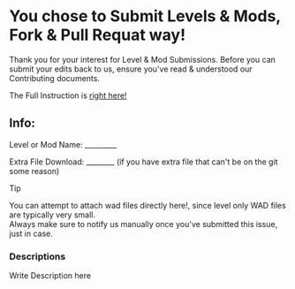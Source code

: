 <!-- Oh no, the PULL REQUEST however does not YML! Pls convert `001-Mod_submit.yml` to here in md! I'm too lazy for legacy stuffs! -->

# You chose to Submit Levels & Mods, Fork & Pull Requat way!
Thank you for your interest for Level & Mod Submissions. Before you can submit your edits back to us, ensure you've read & understood our Contributing documents.

The Full Instruction is [right here!](/CONTRIBUTING.md)

## Info:

Level or Mod Name: _________  

Extra File Download: ________ (if you have extra file that can't be on the git some reason)

> [!TIP]
> You can attempt to attach wad files directly here!, since level only WAD files are typically very small.  
> Always make sure to notify us manually once you've submitted this issue, just in case.

### Descriptions

Write Description here
